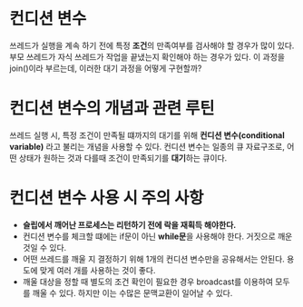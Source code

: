 # 컨디션 변수

쓰레드가 실행을 계속 하기 전에 특정 **조건**의 만족여부를 검사해야 할 경우가 많이 있다. 부모 쓰레드가 자식 쓰레드가 작업을 끝냈는지 확인해야 하는 경우가 있다. 이 과정을 join()이라 부르는데, 이러한 대기 과정을 어떻게 구현할까?

# 컨디션 변수의 개념과 관련 루틴

쓰레드 실행 시, 특정 조건이 만족될 떄까지의 대기를 위해 **컨디션 변수(conditional variable)** 라고 불리는 개념을 사용할 수 있다. 컨디션 변수는 일종의 큐 자료구조로, 어떤 상태가 원하는 것과 다를때 조건이 만족되기를 **대기**하는 큐이다.

# 컨디션 변수 사용 시 주의 사항

- **슬립에서 깨어난 프로세스는 리턴하기 전에 락을 재획득 해야한다.**
- 컨디션 변수를 체크할 떄에는 if문이 아닌 **while문**을 사용해야 한다. 거짓으로 깨운 것일 수 있다.
- 어떤 쓰레드를 깨울 지 결정하기 위해 1개의 컨디션 변수만을 공유해서는 안된다. 용도에 맞게 여러 개를 사용하는 것이 좋다.
- 깨울 대상을 정할 때 별도의 조건 확인이 필요한 경우 broadcast를 이용하여 모두를 깨울 수 있다. 하지만 이는 수많은 문맥교환이 일어날 수 있다.
